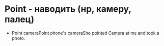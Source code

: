 # Point - наводить (нр, камеру, палец)

- Point cameraPoint phone's cameraShe pointed Camera at me and took a photo.

